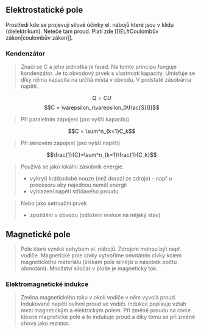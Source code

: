 ## Elektrostatické pole
Prostředí kde se projevují silové účinky el. nábojů které jsou v klidu (dielektrikum). Neteče tam proud. Platí zde [[IEL#Coulombův zákon|coulombův zákon]].
### Kondenzátor
>Značí se C a jeho jednotka je farad.
>Na tomto principu funguje kondenzátor. Je to obvodový prvek s vlastností kapacity. Umisťuje se díky němu kapacita na určitá místa v obvodu. V podstatě zásobárna napětí. 

$$Q=CU$$
$$C = \varepsilon_r\varepsilon_0\frac{S}{l}$$
>Při paralelním zapojení (pro vyšší kapacitu)

$$C = \sum^n_{k=1}C_k$$
>Při sériovém zapojení (pro vyšší napětí)

$$\frac{1}{C}=\sum^n_{k=1}\frac{1}{C_k}$$
>Používá se jako lokální zásobník energie.
>- vykrytí krátkodobé nouze (než dorazí ze zdroje) - např u procesoru aby najednou neměl energii
>- vyhlazení napětí střídavého proudu

>Nebo jako setrvační prvek
>- zpoždění v obvodu (odložení reakce na nějaký stav)

## Magnetické pole

>Pole které vzniká pohybem el. nábojů. Zdrojem mohou být např. vodiče.
Magnetické pole cívky vytvoříme omotáním cívky kolem magnetického materiálu (získám pole silnější o násobek počtu obmotání).
Množství siločar v ploše je magnetický tok.

### Elektromagnetické indukce

> Změna magnetického toku v okolí vodiče v něm vyvolá proud. Indukované napětí ovlivní proud ve vodiči. 
> Indukce popisuje vztah mezi magnetickým a elektrickým polem.
> Při změně proudu na cívce klesne magnetické pole a to indukuje proud a díky tomu se při změně chová jako rezistor.